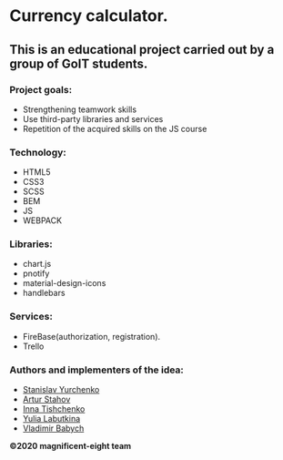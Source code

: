 # Currency calculator.

## This is an educational project carried out by a group of GoIT students.

### Project goals: 
- Strengthening teamwork skills
- Use third-party libraries and services
- Repetition of the acquired skills on the JS course

### Technology: 
- HTML5
- CSS3
- SCSS
- BEM
- JS
- WEBPACK

### Libraries: 
- chart.js
- pnotify
- material-design-icons
- handlebars

### Services: 
- FireBase(authorization, registration).
- Trello

### Authors and implementers of the idea: 
- [Stanislav Yurchenko](https://github.com/StanislavYurchenko)
- [Artur Stahov](https://github.com/ArturStahov)
- [Inna Tishchenko](https://github.com/inna91)
- [Yulia Labutkina](https://github.com/YuliaLabutkina)
- [Vladimir Babych](https://github.com/vovababych)

**©2020 magnificent-eight team**

